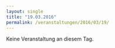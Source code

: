 ```yaml
---
layout: single
title: "19.03.2016"
permalink: /veranstaltungen/2016/03/19/
---
```


Keine Veranstaltung an diesem Tag.
